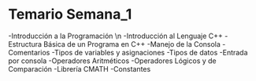 # Temario Semana_1

-Introducción a la Programación \n
-Introducción al Lenguaje C++
-Estructura Básica de un Programa en C++
-Manejo de la Consola
-Comentarios
-Tipos de variables y asignaciones
-Tipos de datos
-Entrada por consola
-Operadores Aritméticos
-Operadores Lógicos y de Comparación
-Librería CMATH
-Constantes
